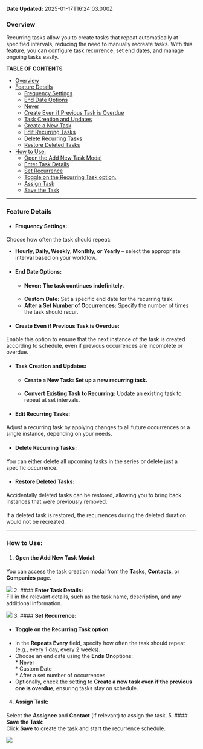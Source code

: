 **Date Updated:** 2025-01-17T16:24:03.000Z

###   

### **Overview**

Recurring tasks allow you to create tasks that repeat automatically at specified intervals, reducing the need to manually recreate tasks. With this feature, you can configure task recurrence, set end dates, and manage ongoing tasks easily.

  
**TABLE OF CONTENTS**

* [Overview](#Overview)
* [Feature Details](#Feature-Details)  
   * [Frequency Settings](#Frequency-Settings%3AChoose-how-often-the-task-should-repeat%3A)  
   * [End Date Options](#End-Date-Options%3A)  
   * [Never](#Never%3A-The-task-continues-indefinitely.)  
   * [Create Even if Previous Task is Overdue](#Create-Even-if-Previous-Task-is-Overdue%3AEnable-this-option-to-ensure-that-the-next-instance-of-the-task-is-created-according-to-schedule,-even-if-previous-occurrences-are-incomplete-or-overdue.)  
   * [Task Creation and Updates](#Task-Creation-and-Updates%3A)  
   * [Create a New Task](#Create-a-New-Task%3A-Set-up-a-new-recurring-task.)  
   * [Edit Recurring Tasks](#Edit-Recurring-Tasks%3AAdjust-a-recurring-task-by-applying-changes-to-all-future-occurrences-or-a-single-instance,-depending-on-your-needs.)  
   * [Delete Recurring Tasks](#Delete-Recurring-Tasks%3AYou-can-either-delete-all-upcoming-tasks-in-the-series-or-delete-just-a-specific-occurrence.)  
   * [Restore Deleted Tasks](#Restore-Deleted-Tasks%3AAccidentally-deleted-tasks-can-be-restored,-allowing-you-to-bring-back-instances-that-were-previously-removed.)
* [How to Use:](#How-to-Use%3A)  
   * [Open the Add New Task Modal](#Open-the-Add-New-Task-Modal%3AYou-can-access-the-task-creation-modal-from-the-Tasks,-Contacts,-or-Companies-page.)  
   * [Enter Task Details](#Enter-Task-Details%3AFill-in-the-relevant-details,-such-as-the-task-name,-description,-and-any-additional-information.)  
   * [Set Recurrence](#Set-Recurrence%3A)  
   * [Toggle on the Recurring Task option.](#Toggle-on-the-Recurring-Task-option.)  
   * [Assign Task](#Assign-Task%3ASelect-the-Assignee-and-Contact-%28if-relevant%29-to-assign-the-task.)  
   * [Save the Task](#Save-the-Task%3AClick-Save-to-create-the-task-and-start-the-recurrence-schedule.)

---

### **Feature Details**

* #### **Frequency Settings:**  
Choose how often the task should repeat:  
   * **Hourly, Daily, Weekly, Monthly, or Yearly** – select the appropriate interval based on your workflow.
* #### **End Date Options:**  
   * #### **Never:** The task continues indefinitely.  
   * **Custom Date:** Set a specific end date for the recurring task.  
   * **After a Set Number of Occurrences:** Specify the number of times the task should recur.
* #### **Create Even if Previous Task is Overdue:**  
Enable this option to ensure that the next instance of the task is created according to schedule, even if previous occurrences are incomplete or overdue.
* #### **Task Creation and Updates:**  
   * #### **Create a New Task:** Set up a new recurring task.  
   * **Convert Existing Task to Recurring:** Update an existing task to repeat at set intervals.
* #### **Edit Recurring Tasks:**  
Adjust a recurring task by applying changes to all future occurrences or a single instance, depending on your needs.
* #### **Delete Recurring Tasks:**  
You can either delete all upcoming tasks in the series or delete just a specific occurrence.
* #### **Restore Deleted Tasks:**  
Accidentally deleted tasks can be restored, allowing you to bring back instances that were previously removed.

  
#### 

If a deleted task is restored, the recurrences during the deleted duration would not be recreated.
  
  
---

### **How to Use:**

1. #### **Open the Add New Task Modal:**  
You can access the task creation modal from the **Tasks**, **Contacts**, or **Companies** page.  
    
[![](https://s3.amazonaws.com/cdn.freshdesk.com/data/helpdesk/attachments/production/155034962857/original/lhr9JvcKpAig2Ctj4NtoCIgDC5s_WXng-w.png?1729250208)](https://files.slack.com/files-pri/TBL752DM0-F07QT0YLSPK/screenshot%5F2024-10-04%5Fat%5F4.54.24%5F%5F%5Fpm.png)
2. #### **Enter Task Details:**  
Fill in the relevant details, such as the task name, description, and any additional information.  
    
![](https://s3.amazonaws.com/cdn.freshdesk.com/data/helpdesk/attachments/production/155034962896/original/UVjfeSpaBTxa5X8r2lf9i4uw25wb3Rtp6Q.png?1729250219)
3. #### **Set Recurrence:**  
   * #### Toggle on the **Recurring Task** option.  
   * In the **Repeats Every** field, specify how often the task should repeat (e.g., every 1 day, every 2 weeks).  
   * Choose an end date using the **Ends On**options:  
         * Never  
         * Custom Date  
         * After a set number of occurrences  
   * Optionally, check the setting to **Create a new task even if the previous one is overdue**, ensuring tasks stay on schedule.
4. #### **Assign Task:**  
Select the **Assignee** and **Contact** (if relevant) to assign the task.
5. #### **Save the Task:**  
Click **Save** to create the task and start the recurrence schedule.  
    
![](https://s3.amazonaws.com/cdn.freshdesk.com/data/helpdesk/attachments/production/155034962928/original/5BkHoczS4yI4Vi7waQ3dTUumZBgftz1BEA.png?1729250236)